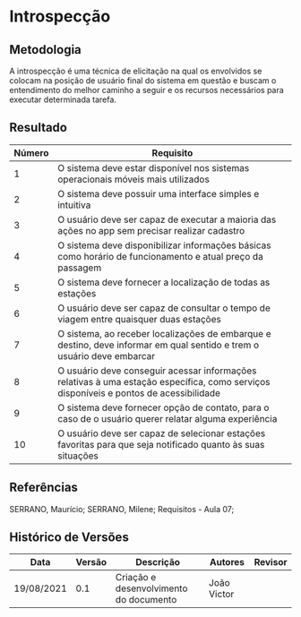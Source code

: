 # Introspecção

## Metodologia
A introspecção é uma técnica de elicitação na qual os envolvidos se colocam na posição de usuário final do sistema em questão e buscam o entendimento do melhor caminho a seguir e os recursos necessários para executar determinada tarefa.

## Resultado
| Número | Requisito |
| ------ | ----------------- |
| 1 | O sistema deve estar disponível nos sistemas operacionais móveis mais utilizados |
| 2 | O sistema deve possuir uma interface simples e intuitiva |
| 3 | O usuário deve ser capaz de executar a maioria das ações no app sem precisar realizar cadastro |
| 4 |  O sistema deve disponibilizar informações básicas como horário de funcionamento e atual preço da passagem |
| 5 | O sistema deve fornecer a localização de todas as estações |
| 6 | O usuário deve ser capaz de consultar o tempo de viagem entre quaisquer duas estações |
| 7 | O sistema, ao receber localizações de embarque e destino, deve informar em qual sentido e trem o usuário deve embarcar |
| 8 | O usuário deve conseguir acessar informações relativas à uma estação específica, como serviços disponíveis e pontos de acessibilidade |
| 9 | O sistema deve fornecer opção de contato, para o caso de o usuário querer relatar alguma experiência |
| 10 | O usuário deve ser capaz de selecionar estações favoritas para que seja notificado quanto às suas situações |


## Referências 
SERRANO, Maurício; SERRANO, Milene; Requisitos - Aula 07;

## Histórico de Versões
| Data       | Versão | Descrição                                       | Autores                       | Revisor          |
| ---------- | ------ | ---------------------------------------------   | ----------------              | ---------------- |
| 19/08/2021 |  0.1   | Criação e desenvolvimento do documento | João Victor |                  |
